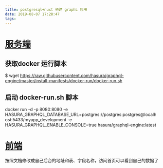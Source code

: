 ```yaml
---
title: postgresql+nuxt 搭建 graphL 应用
date: 2019-08-07 17:28:47
tags:
---
```


# [服务端](https://docs.hasura.io/1.0/graphql/manual/deployment/docker/index.html)

## 获取docker 运行脚本
$ wget https://raw.githubusercontent.com/hasura/graphql-engine/master/install-manifests/docker-run/docker-run.sh

## 启动 docker-run.sh 脚本

docker run -d -p 8080:8080  -e HASURA_GRAPHQL_DATABASE_URL=postgres://postgres:postgres@localhost:5433/myapp_development   -e HASURA_GRAPHQL_ENABLE_CONSOLE=true hasura/graphql-engine:latest

# [前端](https://github.com/hasura/graphql-engine/tree/master/community/sample-apps/nuxtjs-postgres-graphql)

按照文档修改成自己后台的地址和表、字段名称，访问首页可以看到自己的数据了

